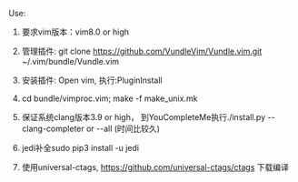 Use:

1. 要求vim版本：vim8.0 or high 

2. 管理插件: git clone https://github.com/VundleVim/Vundle.vim.git ~/.vim/bundle/Vundle.vim

3. 安装插件: Open vim, 执行:PluginInstall

4. cd bundle/vimproc.vim; make -f make_unix.mk

5. 保证系统clang版本3.9 or high， 到YouCompleteMe执行./install.py --clang-completer or --all (时间比较久)

6. jedi补全sudo pip3 install -u jedi

7. 使用universal-ctags, https://github.com/universal-ctags/ctags 下载编译
